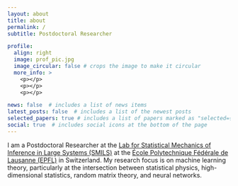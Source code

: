 ```yaml
---
layout: about
title: about
permalink: /
subtitle: Postdoctoral Researcher

profile:
  align: right
  image: prof_pic.jpg
  image_circular: false # crops the image to make it circular
  more_info: >
    <p></p>
    <p></p>
    <p></p>

news: false  # includes a list of news items
latest_posts: false  # includes a list of the newest posts
selected_papers: true # includes a list of papers marked as "selected={true}"
social: true  # includes social icons at the bottom of the page
---
```



I am a Postdoctoral Researcher at the <a href='https://search.epfl.ch/?filter=unit&q=SMILS'>Lab for Statistical Mechanics of Inference in Large Systems (SMILS)</a> at the <a href='https://www.epfl.ch/en/'>École Polytechnique Fédérale de Lausanne (EPFL)</a> in Switzerland. My research focus is on machine learning theory, particularly at the intersection between statistical physics, high-dimensional statistics, random matrix theory, and neural networks.



